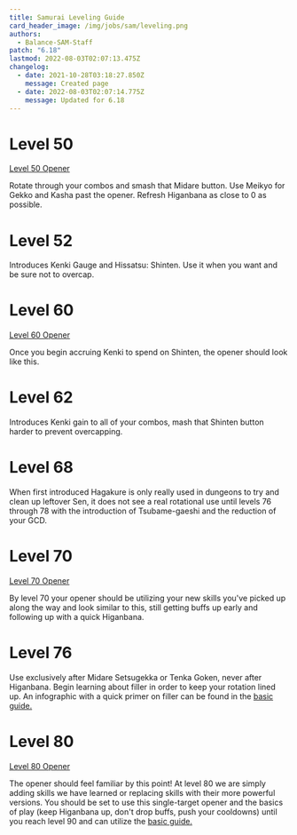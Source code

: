 ```yaml
---
title: Samurai Leveling Guide
card_header_image: /img/jobs/sam/leveling.png
authors:
  - Balance-SAM-Staff
patch: "6.18"
lastmod: 2022-08-03T02:07:13.475Z
changelog:
  - date: 2021-10-28T03:18:27.850Z
    message: Created page
  - date: 2022-08-03T02:07:14.775Z
    message: Updated for 6.18
---
```

# Level 50

[Level 50 Opener](https://ffxivrotations.com/3et8)

Rotate through your combos and smash that Midare button. Use Meikyo for Gekko and Kasha past the opener. Refresh Higanbana as close to 0 as possible.

# Level 52

Introduces Kenki Gauge and Hissatsu: Shinten. Use it when you want and be sure not to overcap.

# Level 60

[Level 60 Opener](https://ffxivrotations.com/3lvo)

Once you begin accruing Kenki to spend on Shinten, the opener should look like this.

# Level 62

Introduces Kenki gain to all of your combos, mash that Shinten button harder to prevent overcapping.

# Level 68

When first introduced Hagakure is only really used in dungeons to try and clean up leftover Sen, it does not see a real rotational use until levels 76 through 78 with the introduction of Tsubame-gaeshi and the reduction of your GCD.

# Level 70

[Level 70 Opener](https://ffxivrotations.com/3lvp)

By level 70 your opener should be utilizing your new skills you've picked up along the way and look similar to this, still getting buffs up early and following up with a quick Higanbana.

# Level 76

Use exclusively after Midare Setsugekka or Tenka Goken, never after Higanbana. Begin learning about filler in order to keep your rotation lined up. An infographic with a quick primer on filler can be found in the [basic guide.](https://www.thebalanceffxiv.com/jobs/melee/samurai/basic-guide/)

# Level 80

[Level 80 Opener](https://ffxivrotations.com/3lvq)

The opener should feel familiar by this point! At level 80 we are simply adding skills we have learned or replacing skills with their more powerful versions. You should be set to use this single-target opener and the basics of play (keep Higanbana up, don't drop buffs, push your cooldowns) until you reach level 90 and can utilize the [basic guide.](https://www.thebalanceffxiv.com/jobs/melee/samurai/basic-guide/)